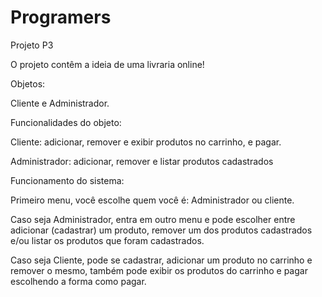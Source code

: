 # Programers
Projeto P3

O projeto contêm a ideia de uma livraria online!

Objetos:

Cliente e Administrador.

Funcionalidades do objeto:

Cliente: adicionar, remover e exibir produtos no carrinho, e pagar.

Administrador: adicionar, remover e listar produtos cadastrados

Funcionamento do sistema:

Primeiro menu, você escolhe quem você é: Administrador ou cliente.

Caso seja Administrador, entra em outro menu e pode escolher entre adicionar (cadastrar) um produto, remover um dos produtos cadastrados e/ou listar os produtos que foram cadastrados.

Caso seja Cliente, pode se cadastrar, adicionar um produto no carrinho e remover o mesmo, também pode exibir os produtos do carrinho e pagar escolhendo a forma como pagar.
